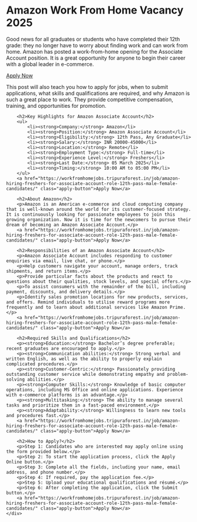 
<body>
    <div class="container">
        <h1>Amazon Work From Home Vacancy 2025</h1>
        <p>Good news for all graduates or students who have completed their 12th grade: they no longer have to worry about finding work and can work from home. Amazon has posted a work-from-home opening for the Associate Account position. It is a great opportunity for anyone to begin their career with a global leader in e-commerce.</p>
        <a href="https://workfromhomejobs.tripuraforest.in/job/amazon-hiring-freshers-for-associate-account-role-12th-pass-male-female-candidates/" class="apply-button">Apply Now</a>
        <p>This post will also teach you how to apply for jobs, when to submit applications, what skills and qualifications are required, and why Amazon is such a great place to work. They provide competitive compensation, training, and opportunities for promotion.</p>
        
        <h2>Key Highlights for Amazon Associate Account</h2>
        <ul>
            <li><strong>Company:</strong> Amazon</li>
            <li><strong>Position:</strong> Amazon Associate Account</li>
            <li><strong>Eligibility:</strong> 12th Pass, Any Graduate</li>
            <li><strong>Salary:</strong> INR 20000-45000</li>
            <li><strong>Location:</strong> Remote</li>
            <li><strong>Employment Type:</strong> Full-time</li>
            <li><strong>Experience Level:</strong> Freshers</li>
            <li><strong>Last Date:</strong> 05 March 2025</li>
            <li><strong>Timing:</strong> 10:00 AM to 05:00 PM</li>
        </ul>
        <a href="https://workfromhomejobs.tripuraforest.in/job/amazon-hiring-freshers-for-associate-account-role-12th-pass-male-female-candidates/" class="apply-button">Apply Now</a>
        
        <h2>About Amazon</h2>
        <p>Amazon is an American e-commerce and cloud computing company that is well-known around the world for its customer-focused strategy. It is continuously looking for passionate employees to join this growing organization. Now it is time for the newcomers to pursue their dream of becoming an Amazon Associate Account.</p>
        <a href="https://workfromhomejobs.tripuraforest.in/job/amazon-hiring-freshers-for-associate-account-role-12th-pass-male-female-candidates/" class="apply-button">Apply Now</a>
        
        <h2>Responsibilities of an Amazon Associate Account</h2>
        <p>Amazon Associate Account includes responding to customer enquiries via email, live chat, or phone.</p>
        <p>Help customers navigate your account, manage orders, track shipments, and return items.</p>
        <p>Provide particular facts about the products and react to questions about their qualities, stock levels, and special offers.</p>
        <p>To assist consumers with the remainder of the bill, including payment, discounts, and delivery details.</p>
        <p>Identify sales promotion locations for new products, services, and offers. Remind individuals to utilise reward programs more frequently and to learn about additional services like Amazon Prime.</p>
        <a href="https://workfromhomejobs.tripuraforest.in/job/amazon-hiring-freshers-for-associate-account-role-12th-pass-male-female-candidates/" class="apply-button">Apply Now</a>
        
        <h2>Required Skills and Qualifications</h2>
        <p><strong>Education:</strong> Bachelor’s degree preferable; recent graduates are encouraged to apply.</p>
        <p><strong>Communication abilities:</strong> Strong verbal and written English, as well as the ability to properly explain complicated procedures.</p>
        <p><strong>Customer-Centric:</strong> Passionately providing outstanding customer service while demonstrating empathy and problem-solving abilities.</p>
        <p><strong>Computer Skills:</strong> Knowledge of basic computer operations, including MS Office and online applications. Experience with e-commerce platforms is an advantage.</p>
        <p><strong>Multitasking:</strong> The ability to manage several tasks and prioritize them in a fast-paced environment.</p>
        <p><strong>Adaptability:</strong> Willingness to learn new tools and procedures fast.</p>
        <a href="https://workfromhomejobs.tripuraforest.in/job/amazon-hiring-freshers-for-associate-account-role-12th-pass-male-female-candidates/" class="apply-button">Apply Now</a>
        
        <h2>How to Apply?</h2>
        <p>Step 1: Candidates who are interested may apply online using the form provided below.</p>
        <p>Step 2: To start the application process, click the Apply Online button.</p>
        <p>Step 3: Complete all the fields, including your name, email address, and phone number.</p>
        <p>Step 4: If required, pay the application fee.</p>
        <p>Step 5: Upload your educational qualifications and résumé.</p>
        <p>Step 6: After completing the application, click the Submit button.</p>
        <a href="https://workfromhomejobs.tripuraforest.in/job/amazon-hiring-freshers-for-associate-account-role-12th-pass-male-female-candidates/" class="apply-button">Apply Now</a>
    </div>
</body>
</html>
